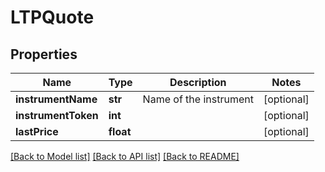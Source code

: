 # LTPQuote

## Properties
Name | Type | Description | Notes
------------ | ------------- | ------------- | -------------
**instrumentName** | **str** | Name of the instrument | [optional] 
**instrumentToken** | **int** |  | [optional] 
**lastPrice** | **float** |  | [optional] 

[[Back to Model list]](../README.md#documentation-for-models) [[Back to API list]](../README.md#documentation-for-api-endpoints) [[Back to README]](../README.md)


